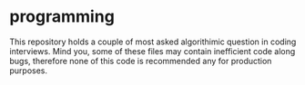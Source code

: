 # programming
This repository holds a couple of most asked algorithimic question in coding interviews. Mind you, some of these files may contain inefficient code along bugs, therefore none of this code is recommended any for production purposes.
